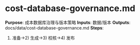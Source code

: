 # cost-database-governance.md

**Purpose**: 成本数据库治理与版本策略
**Inputs**: 数据/版本
**Outputs**: docs/data/cost-database-governance.md
**Steps**:

1. 准备→2) 生成→3) 校核→4) 发布
